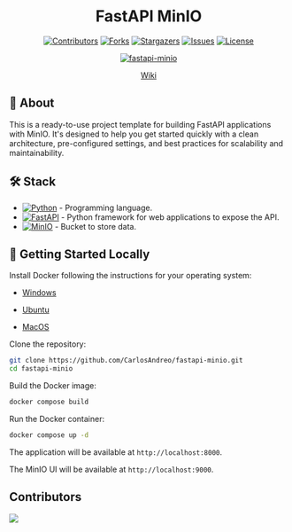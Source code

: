 <div align="center">

# FastAPI MinIO <!-- omit in toc -->

[![Contributors][contributors-shield]][contributors-url]
[![Forks][forks-shield]][forks-url]
[![Stargazers][stars-shield]][stars-url]
[![Issues][issues-shield]][issues-url]
[![License][license-shield]][license-url]

[![fastapi-minio][fastapi-minio-badge]][fastapi-minio-url]

[Wiki](https://github.com/CarlosAndreo/fastapi-minio/wiki)

</div>

## :brain: About

This is a ready-to-use project template for building FastAPI applications with MinIO. It's designed to help you get started quickly with a clean architecture, pre-configured settings, and best practices for scalability and maintainability.

## :hammer_and_wrench: Stack
- [![Python][python-badge]][python-url] - Programming language.
- [![FastAPI][fastapi-badge]][fastapi-url] - Python framework for web applications to expose the API.
- [![MinIO][minio-badge]][minio-url] - Bucket to store data.

## :rocket: Getting Started Locally

Install Docker following the instructions for your operating system:

- [Windows](https://docs.docker.com/desktop/setup/install/windows-install/)

- [Ubuntu](https://docs.docker.com/engine/install/ubuntu/#install-using-the-repository)

- [MacOS](https://docs.docker.com/desktop/install/mac-install/)

Clone the repository:

```bash
git clone https://github.com/CarlosAndreo/fastapi-minio.git
cd fastapi-minio
```

Build the Docker image:

```bash
docker compose build
```

Run the Docker container:

```bash
docker compose up -d
```

The application will be available at `http://localhost:8000`.

The MinIO UI will be available at `http://localhost:9000`.

## Contributors <!-- omit in toc -->

<a href="https://github.com/CarlosAndreo/fastapi-minio/graphs/contributors">
  <img src="https://contrib.rocks/image?repo=CarlosAndreo/fastapi-minio" />
</a>

[fastapi-minio-badge]: https://img.shields.io/github/v/release/CarlosAndreo/fastapi-minio?label=fastapi-minio&color=blue
[fastapi-minio-url]: https://github.com/CarlosAndreo/fastapi-minio/releases/latest
[contributors-shield]: https://img.shields.io/github/contributors/CarlosAndreo/fastapi-minio.svg?style=for-the-badge
[contributors-url]: https://github.com/CarlosAndreo/fastapi-minio/graphs/contributors
[forks-shield]: https://img.shields.io/github/forks/CarlosAndreo/fastapi-minio.svg?style=for-the-badge
[forks-url]: https://github.com/CarlosAndreo/fastapi-minio/network/members
[stars-shield]: https://img.shields.io/github/stars/CarlosAndreo/fastapi-minio.svg?style=for-the-badge
[stars-url]: https://github.com/CarlosAndreo/fastapi-minio/stargazers
[issues-shield]: https://img.shields.io/github/issues/CarlosAndreo/fastapi-minio.svg?style=for-the-badge
[issues-url]: https://github.com/CarlosAndreo/fastapi-minio/issues
[license-shield]: https://img.shields.io/github/license/CarlosAndreo/fastapi-minio.svg?style=for-the-badge
[license-url]: https://github.com/CarlosAndreo/fastapi-minio/blob/main/LICENSE
[python-badge]: https://img.shields.io/badge/Python-3.13.7-blue?style=for-the-badge&logo=python&logoColor=white&labelColor=3776AB
[python-url]: https://www.python.org/downloads/release/python-3137/
[fastapi-badge]: https://img.shields.io/badge/FastAPI-0.116.1-blue?style=for-the-badge&logo=fastapi&logoColor=white&labelColor=009688
[fastapi-url]: https://fastapi.tiangolo.com/
[minio-badge]: https://img.shields.io/badge/MinIO-RELEASE.2025--09--07--T16--13--09Z-ff2364?style=for-the-badge&logo=minio&logoColor=white&labelColor=ff2364
[minio-url]: https://min.io/
